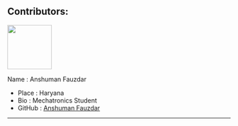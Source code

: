 ## Contributors:

<img src="https://github.com/AnshumanFauzdar.png" width="100px">

Name : Anshuman Fauzdar
- Place : Haryana
- Bio : Mechatronics Student
- GitHub : [Anshuman Fauzdar](https://github.com/AnshumanFauzdar)

---

